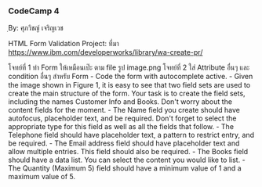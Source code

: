 ### CodeCamp 4 ###
ฺBy: ศุภวิชญ์ เจริญเวช

HTML Form Validation Project: 
  ที่มา https://www.ibm.com/developerworks/library/wa-create-pr/

  โจทย์ที่ 1 ทำ Form ให้เหมือนเป๊ะ ตาม file รูป image.png
  โจทย์ที่ 2 ใส่ Attribute อื่นๆ และ condition อื่นๆ สำหรับ Form
    - Code the form with autocomplete active.
    - Given the image shown in Figure 1, it is easy to see that two field sets are used to create the main structure of the form. Your task is to create the field sets, including the names Customer Info and Books. Don't worry about the content fields for the moment.
    - The Name field you create should have autofocus, placeholder text, and be required. Don't forget to select the appropriate type for this field as well as all the fields that follow.
    - The Telephone field should have placeholder text, a pattern to restrict entry, and be required.
    - The Email address field should have placeholder text and allow multiple entries. This field should also be required.
    - The Books field should have a data list. You can select the content you would like to list.
    - The Quantity (Maximum 5) field should have a minimum value of 1 and a maximum value of 5.